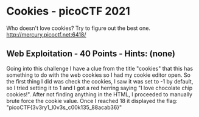# Cookies - picoCTF 2021
Who doesn't love cookies? Try to figure out the best one. http://mercury.picoctf.net:6418/    
## Web Exploitation - 40 Points - Hints: (none)

Going into this challenge I have a clue from the title "cookies" that this has something to do with the web cookies so I had my cookie editor open. 
So the first thing I did was check the cookies, I saw it was set to -1 by default, so I tried setting it to 1 and I got a red herring saying "I love chocolate chip cookies!".
After not finding anything in the HTML, I proceeded to manually brute force the cookie value. Once I reached 18 it displayed the flag: "picoCTF{3v3ry1_l0v3s_c00k135_88acab36}"
